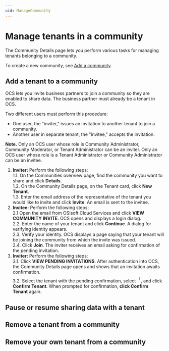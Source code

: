 ```yaml
---
uid: ManageCommunity
---
```


# Manage tenants in a community

The Community Details page lets you perform various tasks for managing tenants belonging to a community.

To create a new community, see [Add a community](xref:AddCommunity).

## Add a tenant to a community

OCS lets you invite business partners to join a community so they are enabled to share data. The business partner must already be a tenant in OCS.

Two different users must perform this procedure:

- One user, the "inviter," issues an invitation to another tenant to join a community.
- Another user in separate tenant, the "invitee," accepts the invitation.

**Note.** Only an OCS user whose role is Community Administrator, Community Moderator, or Tenant Administrator can be an inviter. Only an OCS user whose role is a Tenant Administrator or Community Administrator can be an invitee.  

1. **Inviter:** Perform the following steps:   
   1.1. On the Communities overview page, find the community you want to share and click **Details**.   
   1.2. On the Community Details page, on the Tenant card, click **New Tenant**.   
   1.3. Enter the email address of the representative of the tenant you would like to invite and click **Invite**. An email is sent to the invitee.
2. **Invitee:** Perform the following steps:   
   2.1 Open the email from OSIsoft Cloud Services and click **VIEW COMMUNITY INVITE**. OCS opens and displays a login dialog.   
   2.2. Enter the name of your tenant and click **Continue**. A dialog for verifying identity appears.   
   2.3. Verify your identity. OCS displays a page saying that your tenant will be joining the community from which the invite was issued.   
   2.4. Click **Join**. The inviter receives an email asking for confirmation of the pending invitation.   
3. **Inviter:** Perform the following steps:   
   3.1. Click **VIEW PENDING INVITATIONS**. After authentication into OCS, the Community Details page opens and shows that an invitation awaits confirmation.   
   3.2. Select the tenant with the pending confirmation, select ![**More Options**](..\images\more-options-wite-background.png "More Options"), and click **Confirm Tenant**. When prompted for confirmation, **click Confirm Tenant** again.

## Pause or resume sharing data with a tenant

## Remove a tenant from a community

## Remove your own tenant from a community
